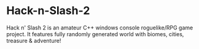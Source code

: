 # Hack-n-Slash-2
Hack n' Slash 2 is an amateur C++ windows console roguelike/RPG game project.
It features fully randomly generated world with biomes, cities, treasure & adventure!
